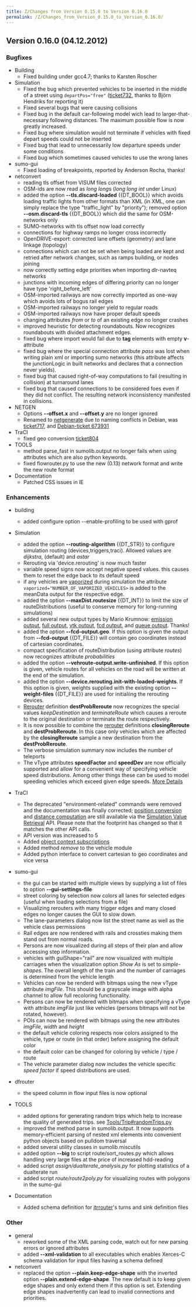 ```yaml
---
title: Z/Changes from Version 0.15.0 to Version 0.16.0
permalink: /Z/Changes_from_Version_0.15.0_to_Version_0.16.0/
---
```


## Version 0.16.0 (04.12.2012)

### Bugfixes

- Building
  - Fixed building under gcc4.7; thanks to Karsten Roscher
- Simulation
  - Fixed the bug which prevented vehicles to be inserted in the
    middle of a street using `departPos="free"` ([ticket732](http://sourceforge.net/apps/trac/sumo/ticket/732),
    thanks to Björn Hendriks for reporting it)
  - Fixed several bugs that were causing collisions
  - Fixed bug in the default car-following model wich lead to
    larger-that-necessary following distances. The maximum possible
    flow is now greatly increased.
  - Fixed bug where simulation would not terminate if vehicles with
    fixed depart speeds could not be inserted
  - Fixed bug that lead to unnecessarily low departure speeds under
    some conditions
  - Fixed bug which sometimes caused vehicles to use the wrong lanes
- sumo-gui
  - Fixed loading of breakpoints, reported by Anderson Rocha,
    thanks\!
- netconvert
  - reading tls offset from VISUM files corrected
  - OSM-ids are now read as *long long*s (*long long int* under
    Linux)
  - added the option **--tls.discard-loaded** {{DT_BOOL}} which avoids loading traffic lights from other
    formats than XML (in XML, one can simply replace the type
    "traffic_light" by "priority"); removed option **--osm.discard-tls** {{DT_BOOL}} which did the
    same for OSM-networks only
  - SUMO-networks with tls offset now load correctly
  - connections for highway ramps no longer cross incorrectly
  - OpenDRIVE-export: corrected lane offsets (geometry) and lane
    linkage (topology)
  - connections which can not be set when being loaded are kept and
    retried after network changes, such as ramps building, or nodes
    joining
  - now correctly setting edge priorities when importing dlr-navteq
    networks
  - junctions with incoming edges of differing priority can no
    longer have type 'right_before_left'
  - OSM-imported railways are now correctly imported as one-way
    which avoids lots of bogus rail edges
  - OSM-imported railways no longer yield to regular roads
  - OSM-imported railways now have proper default speeds
  - changing attributes *from* or *to* of an existing edge no longer
    crashes
  - improved heuristic for detecting roundabouts. Now recognizes
    roundabouts with divided attachment edges.
  - fixed bug where import would fail due to **tag** elements with
    empty **v**-attribute
  - fixed bug where the special connection attribute *pass* was lost
    when writing plain xml or importing sumo networks (this
    attribute affects the junctionLogic in built networks and
    declares that a connection never yields).
  - fixed bug that caused right-of-way computations to fail
    (resulting in collision) at turnaround lanes
  - fixed bug that caused connections to be considered foes even if
    they did not conflict. The resulting network inconsistency
    manifested in collisions.
- NETGEN
  - Options **--offset.x** and **--offset.y** are no longer ignored
  - Renamed to [netgenerate](../netgenerate.md) due to naming
    conflicts in Debian, was
    [ticket717](http://sourceforge.net/apps/trac/sumo/ticket/717),
    and [Debian-ticket 673931](http://bugs.debian.org/673931)
- TraCI
  - fixed geo conversion
    [ticket804](http://sourceforge.net/apps/trac/sumo/ticket/804)
- TOOLS
  - method parse_fast in sumolib.output no longer fails when using
    attributes which are also python keywords.
  - fixed flowrouter.py to use the new (0.13) network format and
    write the new route format
- Documentation
  - Patched CSS issues in IE

### Enhancements

- building
  - added configure option --enable-profiling to be used with gprof

- Simulation
  - added the option **--routing-algorithm** {{DT_STR}} to configure simulation routing
    (devices,triggers,traci). Allowed values are *dijkstra*,
    (default) and *astar*
  - Rerouting via 'device.rerouting' is now much faster
  - variable speed signs now accept negative speed values. this
    causes them to reset the edge back to its default speed
  - if any vehicles are [vaporized](../Simulation/Vaporizer.md)
    during simulation the attribute `vaporized="NUMBER_OF_VAPORIZED_VEHICLES>`
    is added to the meanData output for the respective edge.
  - added the option **--maxDist.routesize** {{DT_INT}} to limit the size of routeDistributions
    (useful to conserve memory for long-running simulations)
  - added several new output types by Mario Krumnow: [emission output](../Simulation/Output/EmissionOutput.md), [full output](../Simulation/Output/FullOutput.md), [vtk output](../Simulation/Output/VTKOutput.md), [fcd output](../Simulation/Output/FCDOutput.md), and [queue output](../Simulation/Output/QueueOutput.md). Thanks\!
  - added the option **--fcd-output.geo**. If this option is given the output from **--fcd-output** {{DT_FILE}} will
    contain geo coordinates instead of cartesian coordinates.
  - compact specification of routeDistribution (using attribute
    *routes*) now recognizes attribute *probabilities*
  - added the option **--vehroute-output.write-unfinished**. If this option is given, vehicle routes for
    all vehicles on the road will be written at the end of the
    simulation.
  - added the option **--device.rerouting.init-with-loaded-weights**. If this option is given, weights supplied
    with the existing option **--weight-files** {{DT_FILE}} are used for initialiing the rerouting
    devices.
  - [Rerouter](../Simulation/Rerouter.md) definition
    **destProbReroute** now recognizes the special values
    *keepDestination* and *terminateRoute* which causes a reroute to
    the original destination or terminate the route respectively.
  - It is now possible to combine the
    [rerouter](../Simulation/Rerouter.md) definitions
    **closingReroute** and **destProbReroute**. In this case only
    vehicles which are affected by the **closingReroute** sample a
    new destination from the **destProbReroute**.
  - The verbose simulation summary now includes the number of
    teleports
  - The vType attributes **speedFactor** and **speedDev** are now
    officially supported and allow for a convenient way of
    specifying vehicle speed distributions. Among other things these
    can be used to model speeding vehicles which exceed given edge
    speeds. [More Details](../Definition_of_Vehicles,_Vehicle_Types,_and_Routes.md#vehicle_types)

- TraCI
  - The deprecated "environment-related" commands were removed and
    the documentation was finally corrected; [position conversion](../TraCI/Simulation_Value_Retrieval.md#command_0x82_position_conversion)
    and [distance computation](../TraCI/Simulation_Value_Retrieval.md#command_0x83_distance_request)
    are still available via the [Simulation Value Retrieval](../TraCI/Simulation_Value_Retrieval.md) API.
    Please note that the footprint has changed so that it matches
    the other API calls.
  - API version was increased to 5
  - Added [object context subscriptions](../TraCI/Object_Context_Subscription.md)
  - Added method *remove* to the vehicle module
  - Added python interface to convert cartesian to geo coordinates
    and vice versa

- sumo-gui
  - the gui can be started with multiple views by supplying a list
    of files to option **--gui-settings-file**
  - street coloring by selection now colors all lanes for selected
    edges (useful when loading selections from a file)
  - Visualizing rerouters with many trigger edges and many closed
    edges no longer causes the GUI to slow down.
  - The lane-parameters dialog now list the street name as well as
    the vehicle class permissions
  - Rail edges are now rendered with rails and crossties making them
    stand out from normal roads.
  - Persons are now visualized during all steps of their plan and
    allow accessing step information.
  - vehicles with guiShape="rail" are now visualized with multiple
    carriages when the visualization option *Show As* is set to
    *simple-shapes*. The overall length of the train and the number
    of carriages is determined from the vehicle length
  - Vehicles can now be renderd with bitmaps using the new vType
    attribute *imgFile*. This should be a grayscale image with alpha
    channel to allow full recoloring functionality.
  - Persons can now be rendered with bitmaps when specifying a vType
    with attribute *imgFile* just like vehicles (persons bitmaps
    will not be rotated, however).
  - POIs can now be rendered with bitmaps using the new attributes
    *imgFile*, *width* and *height*
  - the default vehicle coloring respects now colors assigned to the
    vehicle, type or route (in that order) before assigning the
    default color
  - the default color can be changed for coloring by vehicle / type
    / route
  - The vehicle parameter dialog now includes the vehicle specific
    *speed factor* if speed distributions are used.

- dfrouter
  - the speed column in flow input files is now optional

- TOOLS
  - added options for generating random trips which help to increase
    the quality of generated trips. see
    [Tools/Trip\#randomTrips.py](../Tools/Trip.md#randomtripspy)
  - improved the method parse in sumolib.output. It now supports
    memory-efficient parsing of nested xml elements into convenient
    python objects based on pulldom traversal
  - added several utility classes in sumolib.miscutils
  - added option **--big** to script route/sort_routes.py which allows
    handling very large files at the price of increased hdd-reading
  - added script *assign/duaIterate_analysis.py* for plotting
    statistics of a duaIterate run
  - added script *route/route2poly.py* for visualizing routes with
    polygons in the sumo-gui

- Documentation
  - Added schema definition for [jtrrouter](../jtrrouter.md)'s
    turns and sink definition files

### Other

- general
  - reworked some of the XML parsing code, watch out for new parsing
    errors or ignored attributes
  - added **--xml-validation** to all executables which enables Xerces-C schema
    validation for input files having a schema defined
- netconvert
  - replaced the option **--plain.keep-edge-shape** with the inverted option **--plain.extend-edge-shape**. The new default
    is to keep given edge shapes and only extend them if this option
    is set. Extending edge shapes inadvertently can lead to invalid
    connections and priorities.